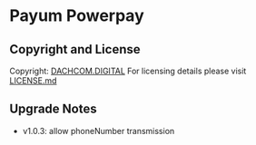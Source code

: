 # Payum Powerpay

## Copyright and License
Copyright: [DACHCOM.DIGITAL](http://dachcom-digital.ch)
For licensing details please visit [LICENSE.md](LICENSE.md)

## Upgrade Notes
- v1.0.3: allow phoneNumber transmission